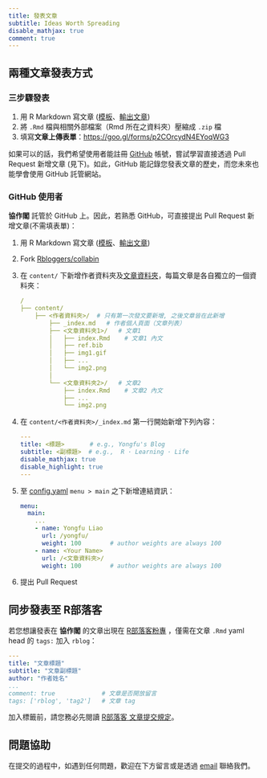 ```yaml
---
title: 發表文章
subtitle: Ideas Worth Spreading
disable_mathjax: true
comment: true
---
```



## 兩種文章發表方式

### 三步驟發表

1. 用 R Markdown 寫文章 ([模板](https://collabin.netlify.com/post-template.zip)、[輸出文章](/yongfu/write-in-rmd/))
1. 將 `.Rmd` 檔與相關外部檔案（Rmd 所在之資料夾）壓縮成 `.zip` 檔
1. 填寫**文章上傳表單**：<https://goo.gl/forms/p2COrcydN4EYoqWG3>

如果可以的話，我們希望使用者能註冊 [GitHub](https://github.com) 帳號，嘗試學習直接透過 Pull Request 新增文章 (見下)。如此，GitHub 能記錄您發表文章的歷史，而您未來也能學會使用 GitHub 託管網站。


### GitHub 使用者

**協作閣** 託管於 GitHub 上。因此，若熟悉 GitHub，可直接提出 Pull Request 新增文章(不需填表單)：

1. 用 R Markdown 寫文章 ([模板](https://collabin.netlify.com/post-template.zip)、[輸出文章](/yongfu/write-in-rmd/))

1. Fork [Rbloggers/collabin](https://github.com/Rbloggers/collabin)

1. 在 `content/` 下新增作者資料夾及[文章資料夾](https://github.com/Rbloggers/collabin/tree/master/content/yongfu/write-in-rmd)，每篇文章是各自獨立的一個資料夾：

    ```yaml
    /
    ├── content/
        ├── <作者資料夾>/  # 只有第一次發文要新增, 之後文章皆在此新增
            ├── _index.md   # 作者個人頁面（文章列表）
            ├── <文章資料夾1>/   # 文章1
            │   ├── index.Rmd    # 文章1 內文
            │   ├── ref.bib
            │   ├── img1.gif
            │   ├── ... 
            │   └── img2.png
            │
            └── <文章資料夾2>/   # 文章2
                ├── index.Rmd    # 文章2 內文
                ├── ... 
                └── img2.png
    ```

1. 在 `content/<作者資料夾>/_index.md` 第一行開始新增下列內容：
    
    ```yaml
    ---
    title: <標題>       # e.g., Yongfu's Blog
    subtitle: <副標題>  # e.g.,  R · Learning · Life
    disable_mathjax: true
    disable_highlight: true
    ---
    ```

1. 至 [config.yaml](https://github.com/Rbloggers/collabin/blob/a214ef35099220aa01956489abbce3fca15ecaf3/config.yaml#L32-L34) `menu > main` 之下新增連結資訊：
    
    ```yaml
    menu:
      main:
        ...
        - name: Yongfu Liao
          url: /yongfu/
          weight: 100        # author weights are always 100
        - name: <Your Name>
          url: /<文章資料夾>/
          weight: 100        # author weights are always 100
    ```

1. 提出 Pull Request

## 同步發表至 R部落客

若您想讓發表在 **協作閣** 的文章出現在 [R部落客粉專](https://www.facebook.com/twRblogger) ，僅需在文章 `.Rmd` yaml head 的 `tags:` 加入 `rblog`：

```yaml
---
title: "文章標題"
subtitle: "文章副標題"
author: "作者姓名"
...
comment: true             # 文章是否開放留言
tags: ['rblog', 'tag2']   # 文章 tag
```

加入標籤前，請您務必先閱讀 [R部落客 文章提交規定](https://rbloggers.github.io/join.html#必要規定)。


## 問題協助

在提交的過程中，如遇到任何問題，歡迎在下方留言或是透過 [email](mailto:liao961120@gmail.com) 聯絡我們。

